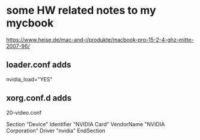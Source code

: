 some HW related notes to my mycbook
===================================

https://www.heise.de/mac-and-i/produkte/macbook-pro-15-2-4-ghz-mitte-2007-96/


loader.conf adds
----------------

nvidia_load="YES"


xorg.conf.d adds
----------------

20-video.conf

Section "Device"
    Identifier "NVIDIA Card"
    VendorName "NVIDIA Corporation"
    Driver "nvidia"
EndSection
